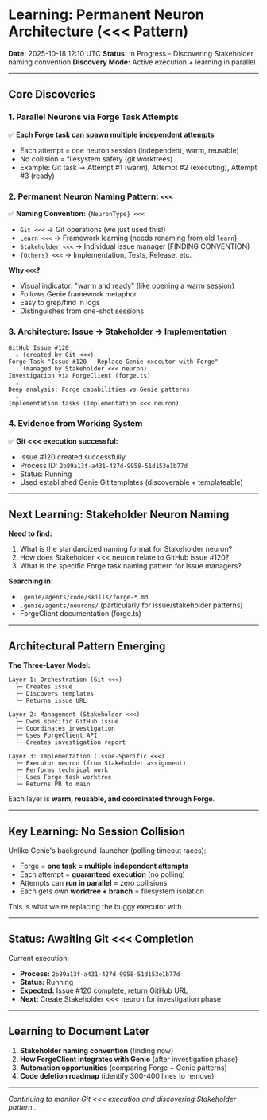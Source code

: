 # Learning: Permanent Neuron Architecture (<<< Pattern)
**Date:** 2025-10-18 12:10 UTC
**Status:** In Progress - Discovering Stakeholder naming convention
**Discovery Mode:** Active execution + learning in parallel

---

## Core Discoveries

### 1. Parallel Neurons via Forge Task Attempts
✅ **Each Forge task can spawn multiple independent attempts**
- Each attempt = one neuron session (independent, warm, reusable)
- No collision = filesystem safety (git worktrees)
- Example: Git task → Attempt #1 (warm), Attempt #2 (executing), Attempt #3 (ready)

### 2. Permanent Neuron Naming Pattern: `<<<`
✅ **Naming Convention:** `{NeuronType} <<<`
- `Git <<<` → Git operations (we just used this!)
- `Learn <<<` → Framework learning (needs renaming from old `learn`)
- `Stakeholder <<<` → Individual issue manager (FINDING CONVENTION)
- `{Others} <<<` → Implementation, Tests, Release, etc.

**Why `<<<`?**
- Visual indicator: "warm and ready" (like opening a warm session)
- Follows Genie framework metaphor
- Easy to grep/find in logs
- Distinguishes from one-shot sessions

### 3. Architecture: Issue → Stakeholder → Implementation
```
GitHub Issue #120
  ↓ (created by Git <<<)
Forge Task "Issue #120 - Replace Genie executor with Forge"
  ↓ (managed by Stakeholder <<< neuron)
Investigation via ForgeClient (forge.ts)
  ↓
Deep analysis: Forge capabilities vs Genie patterns
  ↓
Implementation tasks (Implementation <<< neuron)
```

### 4. Evidence from Working System
✅ **Git <<< execution successful:**
- Issue #120 created successfully
- Process ID: `2b89a13f-a431-427d-9958-51d153e1b77d`
- Status: Running
- Used established Genie Git templates (discoverable + templateable)

---

## Next Learning: Stakeholder Neuron Naming

**Need to find:**
1. What is the standardized naming format for Stakeholder neuron?
2. How does Stakeholder <<< neuron relate to GitHub issue #120?
3. What is the specific Forge task naming pattern for issue managers?

**Searching in:**
- `.genie/agents/code/skills/forge-*.md`
- `.genie/agents/neurons/` (particularly for issue/stakeholder patterns)
- ForgeClient documentation (forge.ts)

---

## Architectural Pattern Emerging

**The Three-Layer Model:**

```
Layer 1: Orchestration (Git <<<)
  ├─ Creates issue
  ├─ Discovers templates
  └─ Returns issue URL

Layer 2: Management (Stakeholder <<<)
  ├─ Owns specific GitHub issue
  ├─ Coordinates investigation
  ├─ Uses ForgeClient API
  └─ Creates investigation report

Layer 3: Implementation (Issue-Specific <<<)
  ├─ Executor neuron (from Stakeholder assignment)
  ├─ Performs technical work
  ├─ Uses Forge task worktree
  └─ Returns PR to main
```

Each layer is **warm, reusable, and coordinated through Forge**.

---

## Key Learning: No Session Collision

Unlike Genie's background-launcher (polling timeout races):
- Forge = **one task = multiple independent attempts**
- Each attempt = **guaranteed execution** (no polling)
- Attempts can **run in parallel** = zero collisions
- Each gets own **worktree + branch** = filesystem isolation

This is what we're replacing the buggy executor with.

---

## Status: Awaiting Git <<< Completion

Current execution:
- **Process:** `2b89a13f-a431-427d-9958-51d153e1b77d`
- **Status:** Running
- **Expected:** Issue #120 complete, return GitHub URL
- **Next:** Create Stakeholder <<< neuron for investigation phase

---

## Learning to Document Later

1. **Stakeholder naming convention** (finding now)
2. **How ForgeClient integrates with Genie** (after investigation phase)
3. **Automation opportunities** (comparing Forge + Genie patterns)
4. **Code deletion roadmap** (identify 300-400 lines to remove)

---

*Continuing to monitor Git <<< execution and discovering Stakeholder pattern...*
